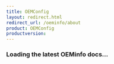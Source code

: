 ```yaml
---
title: OEMConfig
layout: redirect.html
redirect_url: /oeminfo/about
product: OEMConfig
productversion:
---
```


### Loading the latest OEMinfo docs...
